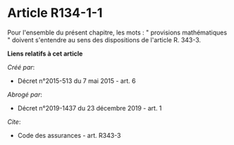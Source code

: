 # Article R134-1-1

Pour l'ensemble du présent chapitre, les mots : " provisions mathématiques " doivent s'entendre au sens des dispositions de
l'article R. 343-3.

**Liens relatifs à cet article**

_Créé par_:

  - Décret n°2015-513 du 7 mai 2015 - art. 6

_Abrogé par_:

  - Décret n°2019-1437 du 23 décembre 2019 - art. 1

_Cite_:

  - Code des assurances - art. R343-3
